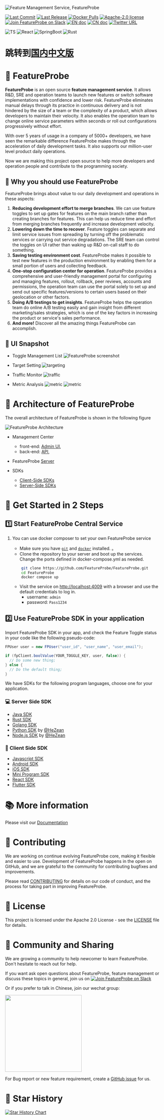 ![Feature Management Service, FeatureProbe](./pictures/featureprobe_title.png)


[![Last Commit](https://img.shields.io/github/last-commit/FeatureProbe/FeatureProbe)](https://github.com/FeatureProbe/FeatureProbe)
[![Last Release](https://img.shields.io/github/v/release/featureprobe/featureprobe)](https://github.com/FeatureProbe/FeatureProbe/releases)
[![Docker Pulls](https://img.shields.io/docker/pulls/featureprobe/api)](https://hub.docker.com/u/featureprobe)
[![Apache-2.0 license](https://img.shields.io/github/license/FeatureProbe/FeatureProbe)](https://github.com/FeatureProbe/FeatureProbe/blob/main/LICENSE)
[![Join FeatureProbe on Slack](https://img.shields.io/badge/slack-join-blue?logo=slack)](https://join.slack.com/t/featureprobe/shared_invite/zt-1qjcgy22s-1eeqZLs~RpoyovG8hMZu4w)
[![EN doc](https://img.shields.io/badge/Docs-English-blue.svg)](https://docs.featureprobe.com/)
[![CN doc](https://img.shields.io/badge/文档-中文版-blue.svg)](https://docs.featureprobe.com/zh-CN/)
[![Twitter URL](https://img.shields.io/twitter/url/https/twitter.com/FeatureProbe.svg?style=social&label=FeatureProbe)](https://twitter.com/FeatureProbe)

![TS](https://img.shields.io/badge/TypeScript-3178C6.svg?style=for-the-badge&logo=TypeScript&logoColor=white)
![React](https://img.shields.io/badge/React-61DAFB.svg?style=for-the-badge&logo=React&logoColor=black)
![SpringBoot](https://img.shields.io/badge/Spring%20Boot-6DB33F.svg?style=for-the-badge&logo=Spring-Boot&logoColor=white)
![Rust](https://img.shields.io/badge/rust-%23000000.svg?style=for-the-badge&logo=rust&logoColor=white)


# 跳转到[国内中文版](https://gitee.com/featureprobe/FeatureProbe/blob/main/README_CN.md)


# 💎 FeatureProbe 

**FeatureProbe** is an open source **feature management service**. 
It allows R&D, SRE and operation teams to launch new features or switch software implementations with confidence and lower risk.
FeatureProbe eliminates manual delays through its practice in continuous delivery and is not hindered by the size of a 
team or the complexity of a product, which allows developers to maintain their velocity. 
It also enables the operation team to change online service parameters within seconds or roll out configurations progressively 
without effort.

With over 5 years of usage in a company of 5000+ developers, we have seen the remarkable difference FeatureProbe makes
through the acceleration of daily development tasks. It also supports our million-user level product daily operations.

Now we are making this project open source to help more developers and operation people and contribute to the programming society. 


## 🚀 Why you should use FeatureProbe

FeatureProbe brings about value to our daily development and operations in these aspects:

1. **Reducing development effort to merge branches**. 
We can use feature toggles to set up gates for features on the 
main branch rather than creating branches for features. 
This can help us reduce time and effort from merging branches frequently and increase 
development velocity.
2. **Lowering down the time to recover**. 
Feature toggles can separate and limit service issues from spreading by turning off the problematic services or carrying
out service degradations. The SRE team can control the toggles on UI rather than waking up R&D on-call staff to do something.
3. **Saving testing environment cost**. 
FeatureProbe makes it possible to test new features in the production
environment by enabling them for a small portion of users and collecting feedback.
4. **One-stop configuration center for operation**. 
FeatureProbe provides a comprehensive and user-friendly management portal for configuring and managing features, 
rollout, rollback, peer reviews, accounts and permissions, the operation team can use the portal solely to set up and send out specific features/versions to 
certain users based on their geolocation or other factors. 
5. **Doing A/B testings to get insights**. 
FeatureProbe helps the operation team do online A/B testing easily and gain insight
from different marketing/sales strategies, which is one of the key factors in increasing the product or service's 
sales performance.
6. **And more!** 
Discover all the amazing things FeatureProbe can accomplish. 

## 🔎 UI Snapshot

* Toggle Management List
![FeatureProbe screenshot](./pictures/toggles_en.png) 

* Target Setting
![targeting](./pictures/targeting_en.png)

* Traffic Monitor
![traffic](./docs/pictures/evaluations_en.png)

* Metric Analysis
![metric](./docs/pictures/metric_config_en.png)
![metric](./docs/pictures/metric_en.png)

# 🧩 Architecture of FeatureProbe

The overall architecture of FeatureProbe is shown in the following figure

![FeatureProbe Architecture](./pictures/feature_probe_architecture.png)

* Management Center
   * front-end: [Admin UI](https://github.com/FeatureProbe/FeatureProbe/tree/main/ui), 
   * back-end: [API](https://github.com/FeatureProbe/FeatureProbe/tree/main/api), 

* FeatureProbe [Server](https://github.com/FeatureProbe/FeatureProbe/tree/main/server)

* SDKs
   * [Client-Side SDKs](#client-side-sdk)
   * [Server-Side SDKs](#server-side-sdk)


# 🍭 Get Started in 2 Steps

## 1️⃣ Start FeatureProbe Central Service

1. You can use docker composer to set your own FeatureProbe service

   * Make sure you have [`git`](https://git-scm.com/) and [`docker`](https://www.docker.com/) installed. 。
   * Clone the repository to your server and boot up the services. Change the ports defined in docker-compose.yml as needed.
   
   ``` bash
       git clone https://github.com/FeatureProbe/FeatureProbe.git
       cd FeatureProbe
       docker compose up
   ```
   * Visit the service on [http://localhost:4009](http://localhost:4009) with a browser and use the default credentials to log in.
        - username: `admin`
        - password: `Pass1234`

## 2️⃣ Use FeatureProbe SDK in your application

Import FeatureProbe SDK in your app, and check the Feature Toggle status in your code like the following pseudo-code:

~~~ java
FPUser user = new FPUser("user_id", "user_name", "user_email");

if (fpClient.boolValue(YOUR_TOGGLE_KEY, user, false)) {
  // Do some new thing;
} else {
  // Do the default thing;
}
~~~

We have SDKs for the following program languages, choose one for your application.

### <a name="server-side-sdk"></a> 💻 **Server Side SDK**

* [Java SDK](https://github.com/FeatureProbe/server-sdk-java)
* [Rust SDK](https://github.com/FeatureProbe/server-sdk-rust)
* [Golang SDK](https://github.com/FeatureProbe/server-sdk-go)
* [Python SDK](https://github.com/FeatureProbe/server-sdk-python) by [@HeZean](https://github.com/HeZean)
* [Node.js SDK](https://github.com/FeatureProbe/server-sdk-node) by [@HeZean](https://github.com/HeZean)


### <a name="client-side-sdk"></a> 📲 **Client Side SDK**

* [Javascript SDK](https://github.com/FeatureProbe/client-sdk-js)
* [Android SDK](https://github.com/FeatureProbe/client-sdk-mobile)
* [iOS SDK](https://github.com/FeatureProbe/client-sdk-mobile)
* [Mini Program SDK](https://github.com/FeatureProbe/client-sdk-miniprogram)
* [React SDK](https://github.com/FeatureProbe/client-sdk-react)
* [Flutter SDK](https://github.com/FeatureProbe/client-sdk-flutter)


# 📚 More information

Please visit our [Documentation](https://docs.featureprobe.com/)

# 🙌 Contributing

We are working on continue evolving FeatureProbe core, making it flexible and easier to use. 
Development of FeatureProbe happens in the open on GitHub, and we are grateful to the 
community for contributing bugfixes and improvements.

Please read [CONTRIBUTING](CONTRIBUTING.md) for details on our code of conduct, and the process for 
taking part in improving FeatureProbe.


# 📜 License

This project is licensed under the Apache 2.0 License - see the [LICENSE](LICENSE) file for details.


# 🌈 Community and Sharing

We are growing a community to help newcomer to learn FeatureProbe. Don't hesitate to reach out for help.

If you want ask open questions about FeatureProbe, feature management or discuss these topics in general, join us on [![Join FeatureProbe on Slack](https://img.shields.io/badge/slack-join-blue?logo=slack)](https://join.slack.com/t/featureprobe/shared_invite/zt-1qjcgy22s-1eeqZLs~RpoyovG8hMZu4w) 

Or if you prefer to talk in Chinese, join our wechat group: 

<img src="./pictures/Wechat0715.png" width = "250" />

For Bug report or new feature requirement, create a [GitHub issue](https://github.com/FeatureProbe/FeatureProbe/issues/new/choose) for us.

# 🎢 Star History

[![Star History Chart](https://api.star-history.com/svg?repos=FeatureProbe/FeatureProbe&type=Date)](https://star-history.com/#FeatureProbe/FeatureProbe&Date)

